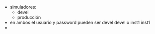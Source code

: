 - simuladores:
	- devel
	- producción
- en ambos el usuario y password pueden ser devel devel o inst1 inst1
-